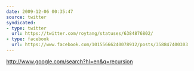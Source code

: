 ```yaml
---
date: 2009-12-06 00:35:47
source: twitter
syndicated:
- type: twitter
  url: https://twitter.com/roytang/statuses/6384876802/
- type: facebook
  url: https://www.facebook.com/10155666240078912/posts/358847400303
---
```


http://www.google.com/search?hl=en&q=recursion